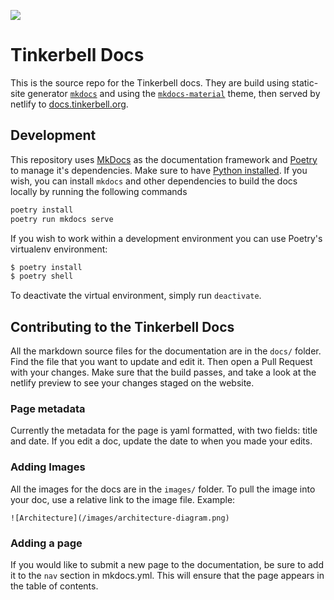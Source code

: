 ![](https://img.shields.io/badge/Stability-Experimental-red.svg)

# Tinkerbell Docs

This is the source repo for the Tinkerbell docs.
They are build using static-site generator [`mkdocs`](https://www.mkdocs.org/) and using the [`mkdocs-material`](https://squidfunk.github.io/mkdocs-material/) theme, then served by netlify to [docs.tinkerbell.org](https://docs.tinkerbell.org/).

## Development

This repository uses [MkDocs](https://www.mkdocs.org/) as the documentation framework and [Poetry](https://python-poetry.org/) to manage it's dependencies.
Make sure to have [Python installed](https://www.python.org/downloads/).
If you wish, you can install `mkdocs` and other dependencies to build the docs locally by running the following commands

```bash
poetry install
poetry run mkdocs serve
```

If you wish to work within a development environment you can use Poetry's virtualenv environment:

```bash
$ poetry install
$ poetry shell
```

To deactivate the virtual environment, simply run `deactivate`.

## Contributing to the Tinkerbell Docs

All the markdown source files for the documentation are in the `docs/` folder. Find the file that you want to update and edit it. Then open a Pull Request with your changes. Make sure that the build passes, and take a look at the netlify preview to see your changes staged on the website.

### Page metadata

Currently the metadata for the page is yaml formatted, with two fields: title and date. If you edit a doc, update the date to when you made your edits. 

### Adding Images

All the images for the docs are in the `images/` folder. To pull the image into your doc, use a relative link to the image file. Example:

```
![Architecture](/images/architecture-diagram.png)
```

### Adding a page

If you would like to submit a new page to the documentation, be sure to add it to the `nav` section in mkdocs.yml. This will ensure that the page appears in the table of contents.
